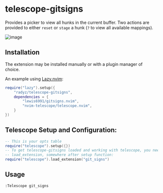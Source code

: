 # telescope-gitsigns

Provides a picker to view all hunks in the current buffer. Two actions are provided to
either `reset` or `stage` a hunk (`?` to view all available mappings).

![image](https://github.com/radyz/telescope-gitsigns/assets/1755599/89b71ad0-f909-456c-9599-102a792808e6)

## Installation

The extension may be installed manually or with a plugin manager of choice.

An example using [Lazy.nvim](https://github.com/folke/lazy.nvim):

```lua
require("lazy").setup({
    "radyz/telescope-gitsigns",
    dependencies = {
        "lewis6991/gitsigns.nvim",
        "nvim-telescope/telescope.nvim",
    }
})
```

## Telescope Setup and Configuration:

```lua
-- This is your opts table
require("telescope").setup({})
-- To get telescope-gitsigns loaded and working with telescope, you need to call
-- load_extension, somewhere after setup function:
require("telescope").load_extension("git_signs")
```

## Usage

```viml
:Telescope git_signs
```
